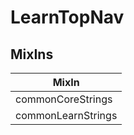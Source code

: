 # LearnTopNav

## MixIns

<!-- @vuese:LearnTopNav:mixIns:start -->
|MixIn|
|---|
|commonCoreStrings|
|commonLearnStrings|

<!-- @vuese:LearnTopNav:mixIns:end -->
